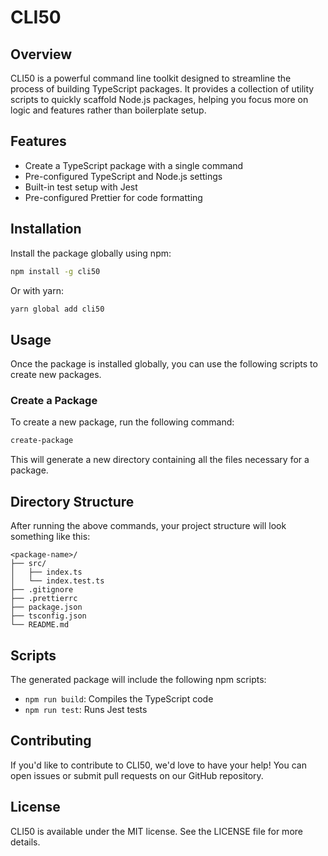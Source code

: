 # CLI50

## Overview

CLI50 is a powerful command line toolkit designed to streamline the process of building TypeScript packages. It provides a collection of utility scripts to quickly scaffold Node.js packages, helping you focus more on logic and features rather than boilerplate setup.

## Features

- Create a TypeScript package with a single command
- Pre-configured TypeScript and Node.js settings
- Built-in test setup with Jest
- Pre-configured Prettier for code formatting

## Installation

Install the package globally using npm:

```bash
npm install -g cli50
```

Or with yarn:

```bash
yarn global add cli50
```

## Usage

Once the package is installed globally, you can use the following scripts to create new packages.

### Create a Package

To create a new package, run the following command:

```bash
create-package
```

This will generate a new directory containing all the files necessary for a package.

## Directory Structure

After running the above commands, your project structure will look something like this:

```plaintext
<package-name>/
├── src/
│   ├── index.ts
│   └── index.test.ts
├── .gitignore
├── .prettierrc
├── package.json
├── tsconfig.json
└── README.md
```

## Scripts

The generated package will include the following npm scripts:

- `npm run build`: Compiles the TypeScript code
- `npm run test`: Runs Jest tests

## Contributing

If you'd like to contribute to CLI50, we'd love to have your help! You can open issues or submit pull requests on our GitHub repository.

## License

CLI50 is available under the MIT license. See the LICENSE file for more details.
